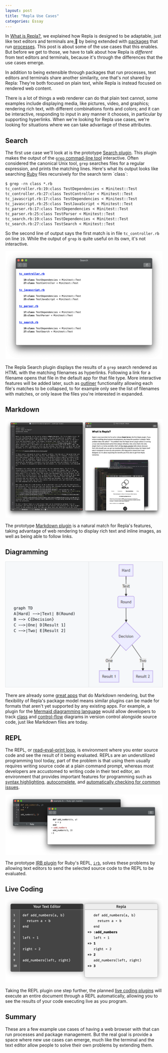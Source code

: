 ```yaml
---
layout: post
title: "Repla Use Cases"
categories: Essay
---
```


In [What is Repla?](/2020/01/13/what-is-repla/), we explained how Repla is designed to be adaptable, just like text editors and terminals are, by being extended with [packages](https://en.wikipedia.org/wiki/Package_manager) that run [processes](https://en.wikipedia.org/wiki/Process_(computing)). This post is about some of the use cases that this enables. But before we get to those, we have to talk about how Repla is *different* from text editors and terminals, because it's through the differences that the use cases emerge.

In addition to being extensible through packages that run processes, text editors and terminals share another similarity, one that's *not* shared by Repla: They're both focused on plain text, while Repla is instead focused on rendered web content.

There is a lot of things a web renderer can do that plain text cannot, some examples include displaying media, like pictures, video, and graphics; rendering rich text, with different combinations fonts and colors; and it can be interactive, responding to input in any manner it chooses, in particular by supporting hyperlinks. When we're looking for Repla use cases, we're looking for situations where we can take advantage of these attributes.

## Search

The first use case we'll look at is the prototype [Search plugin](https://github.com/repla-app/Search.replaplugin). This plugin makes the output of 
the [`grep` commad-line tool](https://en.wikipedia.org/wiki/Grep) interactive. Often considered the canonical Unix tool, `grep` searches files for a regular expression, and prints the matching lines. Here's what its output looks like searching [Ruby](https://en.wikipedia.org/wiki/Ruby_(programming_language)) files recursively for the search term `class`:

	$ grep -rn class *.rb
	tc_controller.rb:19:class TestDependencies < Minitest::Test
	tc_controller.rb:27:class TestController < Minitest::Test
	tc_javascript.rb:17:class TestDependencies < Minitest::Test
	tc_javascript.rb:25:class TestJavaScript < Minitest::Test
	tc_parser.rb:17:class TestDependencies < Minitest::Test
	tc_parser.rb:25:class TestParser < Minitest::Test
	tc_search.rb:19:class TestDependencies < Minitest::Test
	tc_search.rb:27:class TestSearch < Minitest::Test

So the second line of output says the first match is in file `tc_controller.rb` on line `19`. While the output of `grep` is quite useful on its own, it's not interactive.

![Search](/assets/2020-01-13-search.png)

The Repla Search plugin displays the results of a `grep` search rendered as HTML with the matching filenames as hyperlinks. Following a link for a filename opens that file in the default app for that file type. More interactive features will be added later, such as [outliner](https://en.wikipedia.org/wiki/Outliner) functionality allowing each file's matches to be collapsed, to for example only see the list of filenames with matches, or only leave the files you're interested in expanded.
 
## Markdown

![Markdown](/assets/2020-01-13-markdown.png)

The prototype [Markdown plugin](https://github.com/repla-app/Markdown.replaplugin) is a natural match for Repla's features, taking advantage of web rendering to display rich text and inline images, as well as being able to follow links.

## Diagramming

![Mermaid](/assets/2020-01-13-mermaid.png)

There are already some [great apps](https://marked2app.com/) that do Markdown rendering, but the flexibility of Repla's package model means similar plugins can be made for formats that aren't yet supported by any existing apps. For example, a plugin for the [Mermaid diagramming language](https://github.com/mermaid-js/mermaid) would allow developers to track [class](https://en.wikipedia.org/wiki/Data-flow_diagram) and [control-flow](https://en.wikipedia.org/wiki/Control-flow_diagram) diagrams in version control alongside source code, just like Markdown files are today.

## REPL



The REPL, or [read–eval–print loop](https://en.wikipedia.org/wiki/Read%E2%80%93eval%E2%80%93print_loop), is environment where you enter source code and see the result of it being evaluated. REPLs are an underutilized programming tool today, part of the problem is that using them usually requires writing source code at a plain command prompt, whereas most developers are accustomed to writing code in their text editor, an environment that provides important features for programming such as [syntax highlighting](https://en.wikipedia.org/wiki/Syntax_highlighting), [autocomplete](https://en.wikipedia.org/wiki/Autocomplete), and [automatically checking for common issues](https://en.wikipedia.org/wiki/Lint_(software)).

![IRB](/assets/2020-01-13-irb.png)

The prototype [IRB plugin](https://github.com/repla-app/IRB.replaplugin) for Ruby's REPL, [`irb`](https://en.wikipedia.org/wiki/Interactive_Ruby_Shell), solves these problems by allowing text editors to send the selected source code to the REPL to be evaluated.

## Live Coding

![Live Coding](/assets/2020-01-13-live-coding.png)

Taking the REPL plugin one step further, the planned [live coding plugins](https://repla.app/live-coding.html) will execute an entire document through a REPL automatically, allowing you to see the results of your code executing live as you program.

## Summary

These are a few example use cases of having a web browser with that can run processes and package management. But the real goal is provide a space where new use cases can emerge, much like the terminal and the text editor allow people to solve their own problems by extending them.